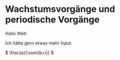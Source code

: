 # Wachstumsvorgänge und periodische Vorgänge

Hallo Welt

Ich hätte gern etwas mehr Input.


$ \frac{a}{\sum{b+i}} $
